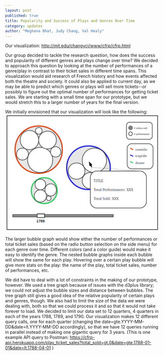 ```yaml
---
layout: post
published: true
title: Popularity and Success of Plays and Genres Over Time
category: updates
author: "Meghana Bhat, Judy Chang, Val Healy"
---
```


Our visualization: http://mit.edu/changycj/www/cfrp/cfrp.html

Our group decided to tackle the research question, how does the success and popularity of different genres and plays change over time? We decided to approach this question by looking at the number of performances of a genre/play in contrast to their ticket sales in different time spans. This visualization would aid research of French history and how events affected both the theatre and society. It could also be applied to current day, as we may be able to predict which genres or plays will sell more tickets--or possibly to figure out the optimal number of performances for getting ticket sales. We are starting with a small time span for our prototype, but we would stretch this to a larger number of years for the final version.

We initially envisioned that our visualization will look like the following:
![CFRPgroupmockup.png](/assets/CFRPgroupmockup.png)


The larger bubble graph would show either the number of performances or total ticket sales (based on the radio button selection on the side menu) for each genre over time. Different colors (and a color guide) would make it easy to identify the genre. The nested bubble graphs inside each bubble will show the same for each play. Hovering over a certain play bubble will give more stats on the play: the name of the play, total ticket sales, number of performances, etc.

We did have to deal with a lot of constraints in the making of our prototype, however. We used a tree graph because of issues with the d3plus library; we could not adjust the bubble sizes and distance between bubbles. The tree graph still gives a good idea of the relative popularity of certain plays and genres, though. We also had to limit the size of the data we were dealing with, both so that we could process it and so that it would not take forever to load. We decided to limit our data set to 12 quarters, 4 quarters in each of the years 1788, 1789, and 1790. Our visualization makes 12 different query calls, one for each quarter (changing the date=gte.YYYY-MM-DD&date=lt.YYYY-MM-DD accordingly), so that we have 12 queries running in parallel instead of making one gigantic query for 3 years. (This is one example API query to Postman: https://cfrp-api.herokuapp.com/play_ticket_sales?total_sold=gt.0&date=gte.1788-01-01&date=lt.1788-04-01 )